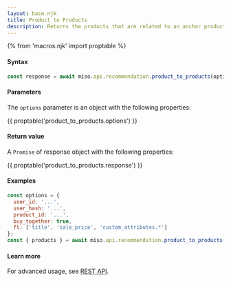 ```yaml
---
layout: base.njk
title: Product to Products
description: Returns the products that are related to an anchor product (often the product the user is currently engaging with) and are also likely to drive conversions by connecting with the user’s interests. 
---
```

{% from 'macros.njk' import proptable %}

#### Syntax
```js
const response = await miso.api.recommendation.product_to_products(options);
```

#### Parameters
The `options` parameter is an object with the following properties:

{{ proptable('product_to_products.options') }}

#### Return value
A `Promise` of response object with the following properties:

{{ proptable('product_to_products.response') }}

#### Examples
```js
const options = {
  user_id: '...',
  user_hash: '...',
  product_id: '...',
  buy_together: true,
  fl: ['title', 'sale_price', 'custom_attributes.*']
};
const { products } = await miso.api.recommendation.product_to_products(options);
```

#### Learn more
For advanced usage, see [REST API](https://api.askmiso.com/#operation/product_to_products_v1_recommendation_product_to_products_post).
